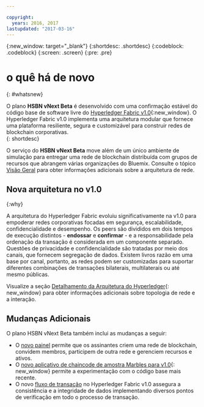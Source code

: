 ```yaml
---

copyright:
  years: 2016, 2017
lastupdated: "2017-03-16"
---
```


{:new_window: target="_blank"}
{:shortdesc: .shortdesc}
{:codeblock: .codeblock}
{:screen: .screen}
{:pre: .pre}


# o quê há de novo
{: #whatsnew}

O plano **HSBN vNext Beta** é desenvolvido com uma confirmação estável do código base de software livre do [Hyperledger Fabric v1.0](https://www.hyperledger.org/){:new_window}. O Hyperledger Fabric v1.0 implementa uma arquitetura modular que fornece uma plataforma resiliente, segura e customizável para construir redes de blockchain corporativas.  
{: shortdesc}

O serviço do **HSBN vNext Beta** move além de um único ambiente de simulação para entregar uma rede de blockchain distribuída com grupos de recursos que abrangem várias organizações do Bluemix. Consulte o tópico [Visão Geral](v10_netoverview.html) para obter informações adicionais sobre a arquitetura de rede.

## Nova arquitetura no v1.0
{:why}

A arquitetura do Hyperledger Fabric evoluiu significativamente na v1.0 para empoderar
redes corporativas focadas em segurança, escalabilidade, confidencialidade e desempenho. Os peers são divididos em
dois tempos de execução distintos - **endossar** e **confirmar** - e a responsabilidade pela ordenação da
transação é considerada em um componente separado. Questões de privacidade e confidencialidade são tratadas por meio dos canais, que
fornecem segregação de dados. Existem livros razão em uma base por canal, portanto, as redes podem ser customizadas para
suportar diferentes combinações de transações bilaterais, multilaterais ou até mesmo públicas.

Visualize a seção [Detalhamento da Arquitetura do Hyperledger](http://hyperledgerdocs.readthedocs.io/en/latest/arch-deep-dive.html){: new_window} para obter informações adicionais sobre topologia de rede e a interação.

## Mudanças Adicionais

O plano HSBN vNext Beta também inclui as mudanças a seguir:
* O [novo painel](v10_dashboard.html) permite que os assinantes criem uma rede de
blockchain, convidem membros, participem de outra rede e gerenciem recursos e ativos.
* O [novo aplicativo de chaincode de amostra Marbles para v1.0](https://github.com/hyperledger/fabric/blob/master/examples/chaincode/go/marbles02/marbles_chaincode.go){: new_window} permite a experimentação com o código base mais recente.
* O novo [fluxo de transação](http://hyperledger-fabric.readthedocs.io/en/latest/txflow.html) no Hyperledger Fabric v1.0 assegura
a consistência e a integridade de dados implementando diversos pontos de verificação em todo o processo de transação.
